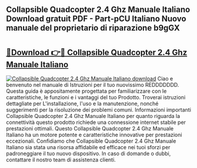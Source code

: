 ## Collapsible Quadcopter 2.4 Ghz Manuale Italiano Download gratuit PDF - Part-pCU Italiano Nuovo manuale del proprietario di riparazione b9gGX

# <h2><a href="http://dfc9z7x.blite.top/?on=Collapsible+Quadcopter+2.4+Ghz+Manuale+Italiano">🔗Download 👉🔴 Collapsible Quadcopter 2.4 Ghz Manuale Italiano</a></h2>

[![Collapsible Quadcopter 2.4 Ghz Manuale Italiano download](https://i.imgur.com/lujVjoI.png)](http://dfc9z7x.blite.top/?on=Collapsible+Quadcopter+2.4+Ghz+Manuale+Italiano)
Ciao e benvenuto nel manuale di Istruzioni per il tuo nuovissimo REDDDDDDD. Questa guida è appositamente progettata per familiarizzare con le caratteristiche, le funzioni e i vantaggi del tuo Prodotto. Troverai istruzioni dettagliate per L'installazione, l'uso e la manutenzione, nonché suggerimenti per la risoluzione dei problemi comuni. Informazioni importanti Collapsible Quadcopter 2.4 Ghz Manuale Italiano per quanto riguarda la connettività questo prodotto richiede una connessione internet stabile per prestazioni ottimali. Questo Collapsible Quadcopter 2.4 Ghz Manuale Italiano ha un motore potente e caratteristiche innovative per prestazioni eccezionali. Confidiamo che Collapsible Quadcopter 2.4 Ghz Manuale Italiano sia stata una risorsa affidabile ed efficace nei tuoi sforzi per padroneggiare il tuo nuovo dispositivo. In caso di domande o dubbi, contattare il nostro team di assistenza clienti.

